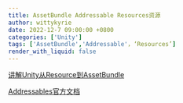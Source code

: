 ```yaml
---
title: AssetBundle Addressable Resources资源
author: wittykyrie
date: 2022-12-7 09:00:00 +0800
categories: ['Unity']
tags: ['AssetBundle','Addressable'，‘Resources’]
render_with_liquid: false
---
```

  
  [讲解Unity从Resource到AssetBundle](https://blog.uwa4d.com/archives/USparkle_Addressable1.html)

  [Addressables官方文档](https://unity.com/how-to/simplify-your-content-management-addressables#addressables-overview)